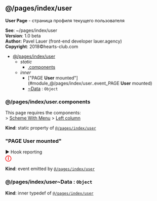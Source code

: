 <a name="module_@/pages/index/user"></a>

## @/pages/index/user
<strong>User Page</strong> - страница профиля текущего пользователя

**See**: ~/pages/index/user  
**Version**: 1.0 beta  
**Author:** Pavel Lauer (front-end developer lauer.agency)  
**Copyright**: 2018©hearts-club.com  

* [@/pages/index/user](#module_@/pages/index/user)
    * _static_
        * [.components](#module_@/pages/index/user.components)
    * _inner_
        * ["PAGE <strong>User</strong> mounted"](#module_@/pages/index/user..event_PAGE <strong>User</strong> mounted)
        * [~Data](#module_@/pages/index/user..Data) : <code>Object</code>

<a name="module_@/pages/index/user.components"></a>

### @/pages/index/user.components
This page requires the components:<br>	> [Scheme With Menu](module:'components/schemes/with_menu)	> [Left column](module:'components/columns/left_column)

**Kind**: static property of <code>[@/pages/index/user](#module_@/pages/index/user)</code>  
<a name="module_@/pages/index/user..event_PAGE <strong>User</strong> mounted"></a>

### "PAGE <strong>User</strong> mounted"
▶ Hook reporting <br><strong style="color:red; font-size: 18px;">ⓘ</strong>

**Kind**: event emitted by <code>[@/pages/index/user](#module_@/pages/index/user)</code>  
<a name="module_@/pages/index/user..Data"></a>

### @/pages/index/user~Data : <code>Object</code>
**Kind**: inner typedef of <code>[@/pages/index/user](#module_@/pages/index/user)</code>  
